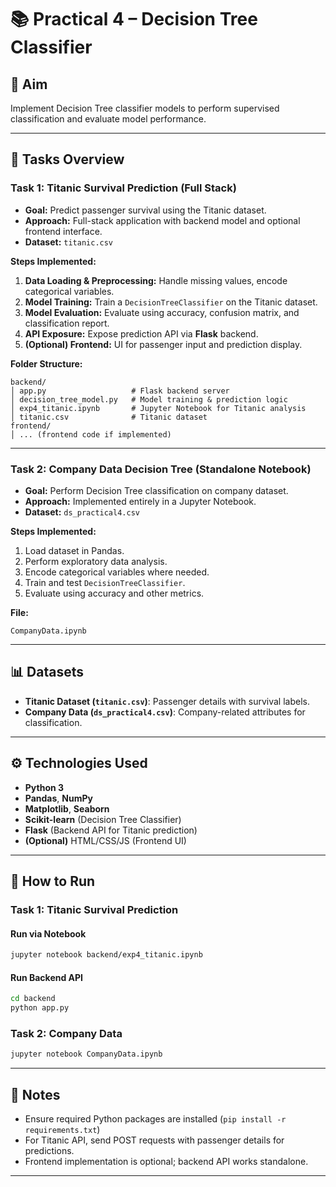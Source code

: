 # 📚 Practical 4 – Decision Tree Classifier

## 🎯 Aim
Implement Decision Tree classifier models to perform supervised classification and evaluate model performance.

---

## 📝 Tasks Overview

### **Task 1: Titanic Survival Prediction (Full Stack)**
- **Goal:** Predict passenger survival using the Titanic dataset.
- **Approach:** Full-stack application with backend model and optional frontend interface.
- **Dataset:** `titanic.csv`

**Steps Implemented:**
1. **Data Loading & Preprocessing:** Handle missing values, encode categorical variables.
2. **Model Training:** Train a `DecisionTreeClassifier` on the Titanic dataset.
3. **Model Evaluation:** Evaluate using accuracy, confusion matrix, and classification report.
4. **API Exposure:** Expose prediction API via **Flask** backend.
5. **(Optional) Frontend:** UI for passenger input and prediction display.

**Folder Structure:**
```
backend/
│ app.py                   # Flask backend server
│ decision_tree_model.py   # Model training & prediction logic
│ exp4_titanic.ipynb       # Jupyter Notebook for Titanic analysis
│ titanic.csv              # Titanic dataset
frontend/
│ ... (frontend code if implemented)
```

---

### **Task 2: Company Data Decision Tree (Standalone Notebook)**
- **Goal:** Perform Decision Tree classification on company dataset.
- **Approach:** Implemented entirely in a Jupyter Notebook.
- **Dataset:** `ds_practical4.csv`

**Steps Implemented:**
1. Load dataset in Pandas.
2. Perform exploratory data analysis.
3. Encode categorical variables where needed.
4. Train and test `DecisionTreeClassifier`.
5. Evaluate using accuracy and other metrics.

**File:**
```
CompanyData.ipynb
```

---

## 📊 Datasets

- **Titanic Dataset (`titanic.csv`)**: Passenger details with survival labels.
- **Company Data (`ds_practical4.csv`)**: Company-related attributes for classification.

---

## ⚙️ Technologies Used

- **Python 3**
- **Pandas**, **NumPy**
- **Matplotlib**, **Seaborn**
- **Scikit-learn** (Decision Tree Classifier)
- **Flask** (Backend API for Titanic prediction)
- **(Optional)** HTML/CSS/JS (Frontend UI)

---

## 🚀 How to Run

### **Task 1: Titanic Survival Prediction**

#### Run via Notebook
```bash
jupyter notebook backend/exp4_titanic.ipynb
```

#### Run Backend API
```bash
cd backend
python app.py
```

### **Task 2: Company Data**

```bash
jupyter notebook CompanyData.ipynb
```

---

## 📂 Notes

- Ensure required Python packages are installed (`pip install -r requirements.txt`)
- For Titanic API, send POST requests with passenger details for predictions.
- Frontend implementation is optional; backend API works standalone.

---